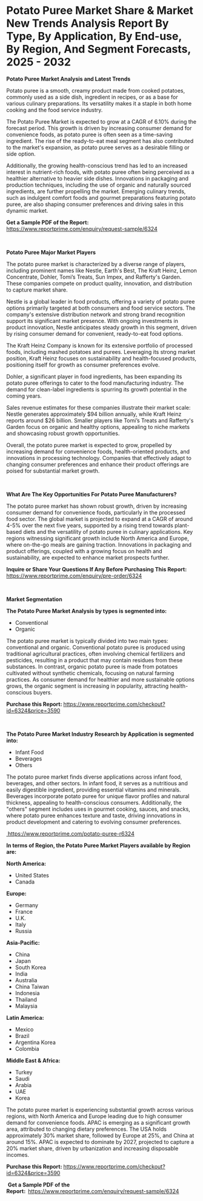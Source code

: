 <p><h1>Potato Puree Market Share & Market New Trends Analysis Report By Type, By Application, By End-use, By Region, And Segment Forecasts, 2025 - 2032</h1></p><p><strong>Potato Puree Market Analysis and Latest Trends</strong></p>
<p><p>Potato puree is a smooth, creamy product made from cooked potatoes, commonly used as a side dish, ingredient in recipes, or as a base for various culinary preparations. Its versatility makes it a staple in both home cooking and the food service industry.</p><p>The Potato Puree Market is expected to grow at a CAGR of 6.10% during the forecast period. This growth is driven by increasing consumer demand for convenience foods, as potato puree is often seen as a time-saving ingredient. The rise of the ready-to-eat meal segment has also contributed to the market's expansion, as potato puree serves as a desirable filling or side option.</p><p>Additionally, the growing health-conscious trend has led to an increased interest in nutrient-rich foods, with potato puree often being perceived as a healthier alternative to heavier side dishes. Innovations in packaging and production techniques, including the use of organic and naturally sourced ingredients, are further propelling the market. Emerging culinary trends, such as indulgent comfort foods and gourmet preparations featuring potato puree, are also shaping consumer preferences and driving sales in this dynamic market.</p></p>
<p><strong>Get a Sample PDF of the Report:&nbsp;</strong> <a href="https://www.reportprime.com/enquiry/request-sample/6324?utm_campaign=4531&utm_medium=2&utm_source=Github&utm_content=ia&utm_term=15052025&utm_id=potato-puree">https://www.reportprime.com/enquiry/request-sample/6324</a></p>
<p>&nbsp;</p>
<p><strong>Potato Puree Major Market Players</strong></p>
<p><p>The potato puree market is characterized by a diverse range of players, including prominent names like Nestle, Earth's Best, The Kraft Heinz, Lemon Concentrate, Dohler, Tomi’s Treats, Sun Impex, and Rafferty's Garden. These companies compete on product quality, innovation, and distribution to capture market share.</p><p>Nestle is a global leader in food products, offering a variety of potato puree options primarily targeted at both consumers and food service sectors. The company's extensive distribution network and strong brand recognition support its significant market presence. With ongoing investments in product innovation, Nestle anticipates steady growth in this segment, driven by rising consumer demand for convenient, ready-to-eat food options.</p><p>The Kraft Heinz Company is known for its extensive portfolio of processed foods, including mashed potatoes and purees. Leveraging its strong market position, Kraft Heinz focuses on sustainability and health-focused products, positioning itself for growth as consumer preferences evolve. </p><p>Dohler, a significant player in food ingredients, has been expanding its potato puree offerings to cater to the food manufacturing industry. The demand for clean-label ingredients is spurring its growth potential in the coming years.</p><p>Sales revenue estimates for these companies illustrate their market scale: Nestle generates approximately $94 billion annually, while Kraft Heinz reports around $26 billion. Smaller players like Tomi’s Treats and Rafferty's Garden focus on organic and healthy options, appealing to niche markets and showcasing robust growth opportunities.</p><p>Overall, the potato puree market is expected to grow, propelled by increasing demand for convenience foods, health-oriented products, and innovations in processing technology. Companies that effectively adapt to changing consumer preferences and enhance their product offerings are poised for substantial market growth.</p></p>
<p>&nbsp;</p>
<p><strong>What Are The Key Opportunities For Potato Puree Manufacturers?</strong></p>
<p><p>The potato puree market has shown robust growth, driven by increasing consumer demand for convenience foods, particularly in the processed food sector. The global market is projected to expand at a CAGR of around 4-5% over the next five years, supported by a rising trend towards plant-based diets and the versatility of potato puree in culinary applications. Key regions witnessing significant growth include North America and Europe, where on-the-go meals are gaining traction. Innovations in packaging and product offerings, coupled with a growing focus on health and sustainability, are expected to enhance market prospects further.</p></p>
<p><strong>Inquire or Share Your Questions If Any Before Purchasing This Report:</strong> <a href="https://www.reportprime.com/enquiry/pre-order/6324?utm_campaign=4531&utm_medium=2&utm_source=Github&utm_content=ia&utm_term=15052025&utm_id=potato-puree">https://www.reportprime.com/enquiry/pre-order/6324</a></p>
<p>&nbsp;</p>
<p><strong>Market Segmentation</strong></p>
<p><strong>The Potato Puree Market Analysis by types is segmented into:</strong></p>
<p><ul><li>Conventional</li><li>Organic</li></ul></p>
<p><p>The potato puree market is typically divided into two main types: conventional and organic. Conventional potato puree is produced using traditional agricultural practices, often involving chemical fertilizers and pesticides, resulting in a product that may contain residues from these substances. In contrast, organic potato puree is made from potatoes cultivated without synthetic chemicals, focusing on natural farming practices. As consumer demand for healthier and more sustainable options grows, the organic segment is increasing in popularity, attracting health-conscious buyers.</p></p>
<p><strong>Purchase this Report:&nbsp;</strong><a href="https://www.reportprime.com/checkout?id=6324&price=3590&utm_campaign=4531&utm_medium=2&utm_source=Github&utm_content=ia&utm_term=15052025&utm_id=potato-puree">https://www.reportprime.com/checkout?id=6324&price=3590</a></p>
<p>&nbsp;</p>
<p><strong>The Potato Puree Market Industry Research by Application is segmented into:</strong></p>
<p><ul><li>Infant Food</li><li>Beverages</li><li>Others</li></ul></p>
<p><p>The potato puree market finds diverse applications across infant food, beverages, and other sectors. In infant food, it serves as a nutritious and easily digestible ingredient, providing essential vitamins and minerals. Beverages incorporate potato puree for unique flavor profiles and natural thickness, appealing to health-conscious consumers. Additionally, the "others" segment includes uses in gourmet cooking, sauces, and snacks, where potato puree enhances texture and taste, driving innovations in product development and catering to evolving consumer preferences.</p></p>
<p><a href="https://www.reportprime.com/potato-puree-r6324?utm_campaign=4531&utm_medium=2&utm_source=Github&utm_content=ia&utm_term=15052025&utm_id=potato-puree">&nbsp;https://www.reportprime.com/potato-puree-r6324</a></p>
<p><strong>In terms of Region, the Potato Puree Market Players available by Region are:</strong></p>
<p>
    <p> <strong> North America: </strong>
        <ul>
            <li>United States</li>
            <li>Canada</li>
        </ul>
        </p> 
    <p> <strong> Europe: </strong>
        <ul>
            <li>Germany</li>
            <li>France</li>
            <li>U.K.</li>
            <li>Italy</li>
            <li>Russia</li>
        </ul>
        </p> 
    <p> <strong> Asia-Pacific: </strong>
        <ul>
            <li>China</li>
            <li>Japan</li>
            <li>South Korea</li>
            <li>India</li>
            <li>Australia</li>
            <li>China Taiwan</li>
            <li>Indonesia</li>
            <li>Thailand</li>
            <li>Malaysia</li>
        </ul>
        </p> 
    <p> <strong> Latin America: </strong>
        <ul>
            <li>Mexico</li>
            <li>Brazil</li>
            <li>Argentina Korea</li>
            <li>Colombia</li>
        </ul>
        </p> 
    <p> <strong> Middle East & Africa: </strong>
        <ul>
            <li>Turkey</li>
            <li>Saudi</li>
            <li>Arabia</li>
            <li>UAE</li>
            <li>Korea</li>
        </ul>
    </p>
    </p>
<p><p>The potato puree market is experiencing substantial growth across various regions, with North America and Europe leading due to high consumer demand for convenience foods. APAC is emerging as a significant growth area, attributed to changing dietary preferences. The USA holds approximately 30% market share, followed by Europe at 25%, and China at around 15%. APAC is expected to dominate by 2027, projected to capture a 20% market share, driven by urbanization and increasing disposable incomes.</p></p>
<p><strong>Purchase this Report: </strong><a href="https://www.reportprime.com/checkout?id=6324&price=3590&utm_campaign=4531&utm_medium=2&utm_source=Github&utm_content=ia&utm_term=15052025&utm_id=potato-puree">https://www.reportprime.com/checkout?id=6324&price=3590</a></p>
<p>&nbsp;<strong>Get a Sample PDF of the Report:&nbsp;&nbsp;</strong><a href="https://www.reportprime.com/enquiry/request-sample/6324?utm_campaign=4531&utm_medium=2&utm_source=Github&utm_content=ia&utm_term=15052025&utm_id=potato-puree">https://www.reportprime.com/enquiry/request-sample/6324</a></p>
<p><strong></strong></p>
<p><p></p><p></p><p></p></p>